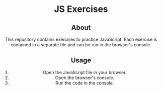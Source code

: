 <div align="center">

<h1 align="center">JS Exercises</h1>

## About

This repository contains exercises to practice JavaScript. Each exercise is contained in a separate file and can be run in the browser's console.

## Usage

1. Open the JavaScript file in your browser.
2. Open the browser's console.
3. Run the code in the console.



